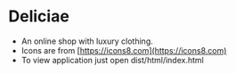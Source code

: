 # Deliciae

* An online shop with luxury clothing.
* Icons are from [https://icons8.com](https://icons8.com)
* To view application just open dist/html/index.html
